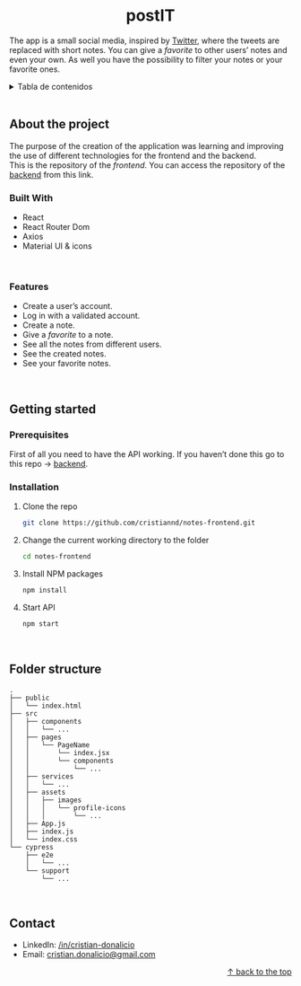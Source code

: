 <a name="readme-top"></a>
<div align="center">
    <h1>postIT</h1>
<!--     <img src="https://raw.githubusercontent.com/othneildrew/Best-README-Template/master/images/screenshot.png" alt="Imagen del proyecto" /> -->
</div>

The app is a small social media, inspired by [Twitter](https://twitter.com/), where the tweets are replaced with short notes. You can give a _favorite_ to other users’ notes and even your own. As well you have the possibility to filter your notes or your favorite ones.
<br>

<details>
  <summary>Tabla de contenidos</summary>
  <ol>
    <li>
      <a href="#about-the-project">About the project</a>
      <ul>
        <li><a href="#built-with">Built With</a></li>
        <li><a href="#features">Features</a></li>
      </ul>
    </li>
    <li>
      <a href="#getting-started">Getting Started</a>
      <ul>
        <li><a href="#prerequisites">Prerequisites</a></li>
        <li><a href="#installation">Installation</a></li>
      </ul>
    </li>
    <li><a href="#folder-structure">Folder structure</a></li>
    <li><a href="#contact">Contact</a></li>
  </ol>
</details>

<br>

## About the project
The purpose of the creation of the application was learning and improving the use of different technologies for the frontend and the backend.
<br>
This is the repository of the _frontend_. You can access the repository of the [backend][backend-url] from this link.

### Built With
- React
- React Router Dom
- Axios
- Material UI & icons

<br>

### Features
- Create a user’s account.
- Log in with a validated account.
- Create a note.
- Give a _favorite_ to a note.
- See all the notes from different users.
- See the created notes.
- See your favorite notes.

<br>

## Getting started
### Prerequisites
First of all you need to have the API working. If you haven’t done this go to this repo -> [backend](backend-url).

### Installation
1. Clone the repo
    ```sh
    git clone https://github.com/cristiannd/notes-frontend.git
    ```
2. Change the current working directory to the folder
    ```sh
    cd notes-frontend
    ```
3. Install NPM packages
    ```sh
    npm install
    ```
4. Start API
    ```sh
    npm start
    ```

<br>

## Folder structure
~~~
.
├── public
│   └── index.html
├── src
│   ├── components
│   │   └── ...
│   ├── pages
│   │   └── PageName
│   │       └── index.jsx
│   │       └── components
│   │           └── ...
│   ├── services
│   │   └── ...
│   ├── assets
│   │   ├── images
│   │   │   └── profile-icons
│   │   │       └── ...
│   ├── App.js
│   ├── index.js
│   └── index.css
└── cypress
    ├── e2e
    │   └── ...
    └── support
        └── ...
~~~

<br>

## Contact
- LinkedIn: [/in/cristian-donalicio](https://www.linkedin.com/in/cristian-donalicio/)
- Email: cristian.donalicio@gmail.com

<p align="right"><a href="#readme-top">↑ back to the top</a></p>

<!-- LINKS -->
[backend-url]: https://github.com/cristiannd/notes-backend
